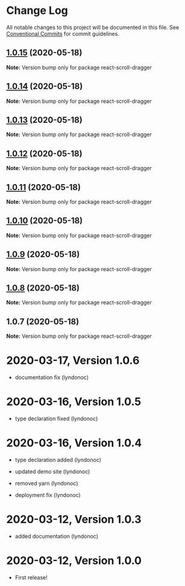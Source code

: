 # Change Log

All notable changes to this project will be documented in this file.
See [Conventional Commits](https://conventionalcommits.org) for commit guidelines.

## [1.0.15](https://github.com/lyndonoc/react-depot/compare/react-scroll-dragger@1.0.14...react-scroll-dragger@1.0.15) (2020-05-18)

**Note:** Version bump only for package react-scroll-dragger





## [1.0.14](https://github.com/lyndonoc/react-depot/compare/react-scroll-dragger@1.0.13...react-scroll-dragger@1.0.14) (2020-05-18)

**Note:** Version bump only for package react-scroll-dragger





## [1.0.13](https://github.com/lyndonoc/react-depot/compare/react-scroll-dragger@1.0.12...react-scroll-dragger@1.0.13) (2020-05-18)

**Note:** Version bump only for package react-scroll-dragger





## [1.0.12](https://github.com/lyndonoc/react-depot/compare/react-scroll-dragger@1.0.11...react-scroll-dragger@1.0.12) (2020-05-18)

**Note:** Version bump only for package react-scroll-dragger





## [1.0.11](https://github.com/lyndonoc/react-depot/compare/react-scroll-dragger@1.0.10...react-scroll-dragger@1.0.11) (2020-05-18)

**Note:** Version bump only for package react-scroll-dragger





## [1.0.10](https://github.com/lyndonoc/react-depot/compare/react-scroll-dragger@1.0.9...react-scroll-dragger@1.0.10) (2020-05-18)

**Note:** Version bump only for package react-scroll-dragger





## [1.0.9](https://github.com/lyndonoc/react-depot/compare/react-scroll-dragger@1.0.8...react-scroll-dragger@1.0.9) (2020-05-18)

**Note:** Version bump only for package react-scroll-dragger





## [1.0.8](https://github.com/lyndonoc/react-depot/compare/react-scroll-dragger@1.0.7...react-scroll-dragger@1.0.8) (2020-05-18)

**Note:** Version bump only for package react-scroll-dragger





## 1.0.7 (2020-05-18)

**Note:** Version bump only for package react-scroll-dragger

2020-03-17, Version 1.0.6
=========================

 * documentation fix (lyndonoc)


2020-03-16, Version 1.0.5
=========================

 * type declaration fixed (lyndonoc)


2020-03-16, Version 1.0.4
=========================

 * type declaration added (lyndonoc)

 * updated demo site (lyndonoc)

 * removed yarn (lyndonoc)

 * deployment fix (lyndonoc)


2020-03-12, Version 1.0.3
=========================

 * added documentation (lyndonoc)


2020-03-12, Version 1.0.0
=========================

 * First release!
